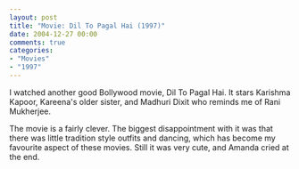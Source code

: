 ```yaml
---
layout: post
title: "Movie: Dil To Pagal Hai (1997)"
date: 2004-12-27 00:00
comments: true
categories:
- "Movies"
- "1997"
---
```


I watched another good Bollywood movie, Dil To Pagal Hai. It stars
Karishma Kapoor, Kareena's older sister, and Madhuri Dixit who
reminds me of Rani Mukherjee.

The movie is a fairly clever. The biggest disappointment with it
was that there was little tradition style outfits and dancing,
which has become my favourite aspect of these movies. Still it was
very cute, and Amanda cried at the end.
